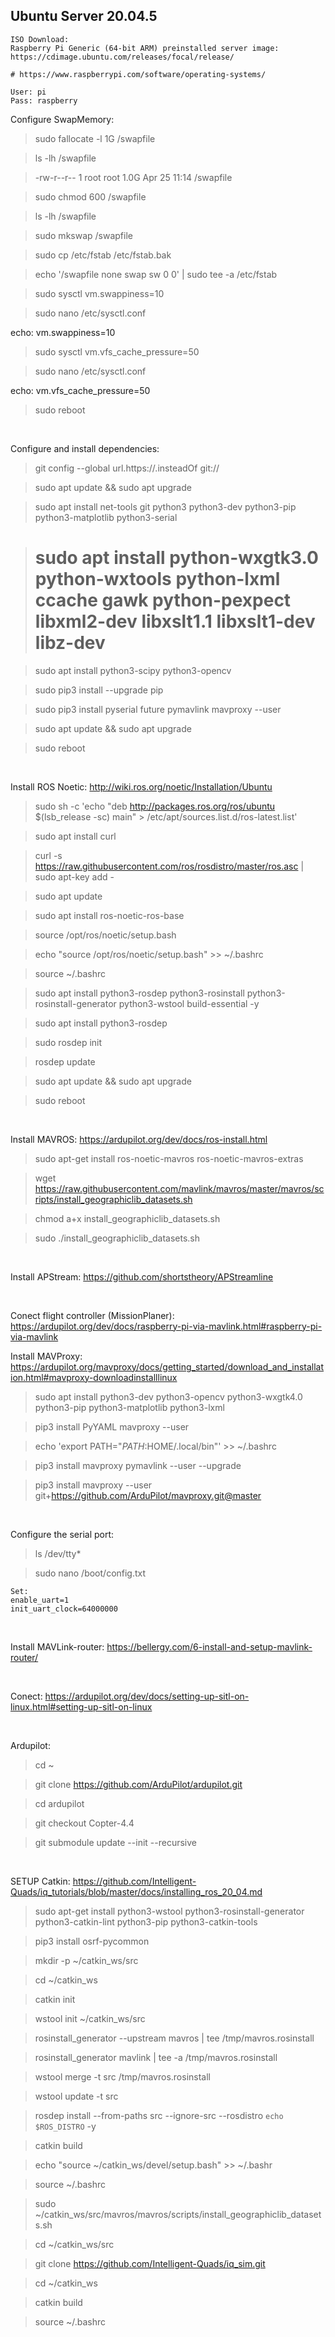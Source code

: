 ## Ubuntu Server 20.04.5

    ISO Download:
    Raspberry Pi Generic (64-bit ARM) preinstalled server image:
    https://cdimage.ubuntu.com/releases/focal/release/

    # https://www.raspberrypi.com/software/operating-systems/

    User: pi
    Pass: raspberry


Configure SwapMemory:

> sudo fallocate -l 1G /swapfile

> ls -lh /swapfile

> -rw-r--r-- 1 root root 1.0G Apr 25 11:14 /swapfile

> sudo chmod 600 /swapfile

> ls -lh /swapfile

> sudo mkswap /swapfile

> sudo cp /etc/fstab /etc/fstab.bak

> echo '/swapfile none swap sw 0 0' | sudo tee -a /etc/fstab

> sudo sysctl vm.swappiness=10

> sudo nano /etc/sysctl.conf

   echo: vm.swappiness=10

> sudo sysctl vm.vfs_cache_pressure=50

> sudo nano /etc/sysctl.conf

   echo:  vm.vfs_cache_pressure=50

> sudo reboot


<br>

Configure and install dependencies:

> git config --global url.https://.insteadOf git://

> sudo apt update && sudo apt upgrade

> sudo apt install net-tools git python3 python3-dev python3-pip python3-matplotlib python3-serial 

> # sudo apt install python-wxgtk3.0 python-wxtools python-lxml ccache gawk python-pexpect libxml2-dev libxslt1.1 libxslt1-dev libz-dev

> sudo apt install python3-scipy python3-opencv

> sudo pip3 install --upgrade pip

> sudo pip3 install pyserial future pymavlink mavproxy --user

> sudo apt update && sudo apt upgrade

> sudo reboot


<br>

Install ROS Noetic: http://wiki.ros.org/noetic/Installation/Ubuntu

> sudo sh -c 'echo "deb http://packages.ros.org/ros/ubuntu $(lsb_release -sc) main" > /etc/apt/sources.list.d/ros-latest.list'

> sudo apt install curl

> curl -s https://raw.githubusercontent.com/ros/rosdistro/master/ros.asc | sudo apt-key add -

> sudo apt update

> sudo apt install ros-noetic-ros-base

> source /opt/ros/noetic/setup.bash

> echo "source /opt/ros/noetic/setup.bash" >> ~/.bashrc

> source ~/.bashrc

> sudo apt install python3-rosdep python3-rosinstall python3-rosinstall-generator python3-wstool build-essential -y

> sudo apt install python3-rosdep

> sudo rosdep init

> rosdep update

> sudo apt update && sudo apt upgrade

> sudo reboot

<br>

Install MAVROS: https://ardupilot.org/dev/docs/ros-install.html

> sudo apt-get install ros-noetic-mavros ros-noetic-mavros-extras

> wget https://raw.githubusercontent.com/mavlink/mavros/master/mavros/scripts/install_geographiclib_datasets.sh

> chmod a+x install_geographiclib_datasets.sh

> sudo ./install_geographiclib_datasets.sh


<br>

Install APStream: https://github.com/shortstheory/APStreamline


<br>

Conect flight controller (MissionPlaner): https://ardupilot.org/dev/docs/raspberry-pi-via-mavlink.html#raspberry-pi-via-mavlink

	
Install MAVProxy: https://ardupilot.org/mavproxy/docs/getting_started/download_and_installation.html#mavproxy-downloadinstalllinux

> sudo apt install python3-dev python3-opencv python3-wxgtk4.0 python3-pip python3-matplotlib python3-lxml

> pip3 install PyYAML mavproxy --user

> echo 'export PATH="$PATH:$HOME/.local/bin"' >> ~/.bashrc

> pip3 install mavproxy pymavlink --user --upgrade

> pip3 install mavproxy --user git+https://github.com/ArduPilot/mavproxy.git@master


<br>

Configure the serial port:

> ls /dev/tty*

> sudo nano /boot/config.txt
	
	Set:
	enable_uart=1
	init_uart_clock=64000000


<br>

Install MAVLink-router: https://bellergy.com/6-install-and-setup-mavlink-router/


<br>

Conect: https://ardupilot.org/dev/docs/setting-up-sitl-on-linux.html#setting-up-sitl-on-linux


<br>

Ardupilot:

> cd ~

> git clone https://github.com/ArduPilot/ardupilot.git

> cd ardupilot

> git checkout Copter-4.4

> git submodule update --init --recursive


<br>

SETUP Catkin: https://github.com/Intelligent-Quads/iq_tutorials/blob/master/docs/installing_ros_20_04.md

> sudo apt-get install python3-wstool python3-rosinstall-generator python3-catkin-lint python3-pip python3-catkin-tools

> pip3 install osrf-pycommon

> mkdir -p ~/catkin_ws/src

> cd ~/catkin_ws

> catkin init

> wstool init ~/catkin_ws/src

> rosinstall_generator --upstream mavros | tee /tmp/mavros.rosinstall

> rosinstall_generator mavlink | tee -a /tmp/mavros.rosinstall

> wstool merge -t src /tmp/mavros.rosinstall

> wstool update -t src

> rosdep install --from-paths src --ignore-src --rosdistro `echo $ROS_DISTRO` -y

> catkin build

> echo "source ~/catkin_ws/devel/setup.bash" >> ~/.bashr

> source ~/.bashrc

> sudo ~/catkin_ws/src/mavros/mavros/scripts/install_geographiclib_datasets.sh

> cd ~/catkin_ws/src

> git clone https://github.com/Intelligent-Quads/iq_sim.git

> cd ~/catkin_ws

> catkin build

> source ~/.bashrc
